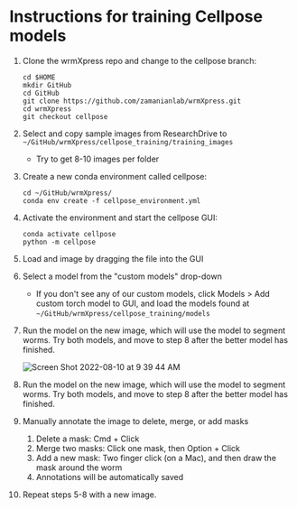 # Instructions for training Cellpose models

1. Clone the wrmXpress repo and change to the cellpose branch:

    ```
    cd $HOME
    mkdir GitHub
    cd GitHub
    git clone https://github.com/zamanianlab/wrmXpress.git
    cd wrmXpress
    git checkout cellpose
    ```

2. Select and copy sample images from ResearchDrive to `~/GitHub/wrmXpress/cellpose_training/training_images`
   - Try to get 8-10 images per folder

3. Create a new conda environment called cellpose:

    ```
    cd ~/GitHub/wrmXpress/
    conda env create -f cellpose_environment.yml
    ```

4. Activate the environment and start the cellpose GUI:

    ```
    conda activate cellpose
    python -m cellpose
    ```

5. Load and image by dragging the file into the GUI

6. Select a model from the "custom models" drop-down
    - If you don't see any of our custom models, click Models > Add custom torch model to GUI, and load the models found at `~/GitHub/wrmXpress/cellpose_training/models`

7. Run the model on the new image, which will use the model to segment worms. Try both models, and move to step 8 after the better model has finished.

    ![Screen Shot 2022-08-10 at 9 39 44 AM](https://user-images.githubusercontent.com/16230555/183931407-90fa9138-ebdc-4368-9d47-f16f2a815d46.png)

7. Run the model on the new image, which will use the model to segment worms. Try both models, and move to step 8 after the better model has finished.

8. Manually annotate the image to delete, merge, or add masks
   1. Delete a mask: Cmd + Click
   2. Merge two masks: Click one mask, then Option + Click
   3. Add a new mask: Two finger click (on a Mac), and then draw the mask around the worm
   4. Annotations will be automatically saved

9. Repeat steps 5-8 with a new image.
